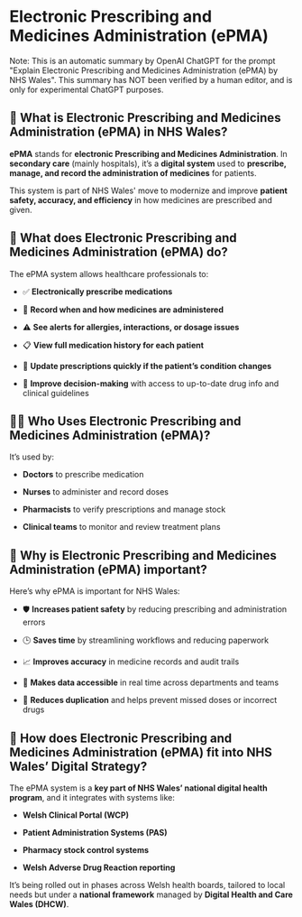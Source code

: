 # Electronic Prescribing and Medicines Administration (ePMA)

Note: This is an automatic summary by OpenAI ChatGPT for the prompt "Explain
Electronic Prescribing and Medicines Administration (ePMA) by NHS Wales". This
summary has NOT been verified by a human editor, and is only for experimental
ChatGPT purposes.

## 💊 What is Electronic Prescribing and Medicines Administration (ePMA) in NHS Wales?

**ePMA** stands for **electronic Prescribing and Medicines Administration**. In
**secondary care** (mainly hospitals), it’s a **digital system** used to
**prescribe, manage, and record the administration of medicines** for patients.

This system is part of NHS Wales' move to modernize and improve **patient
safety, accuracy, and efficiency** in how medicines are prescribed and given.

## 🧾 What does Electronic Prescribing and Medicines Administration (ePMA) do?

The ePMA system allows healthcare professionals to:

- ✅ **Electronically prescribe medications**

- 💉 **Record when and how medicines are administered**

- ⚠️ **See alerts for allergies, interactions, or dosage issues**

- 📋 **View full medication history for each patient**

- 🔄 **Update prescriptions quickly if the patient’s condition changes**

- 🧠 **Improve decision-making** with access to up-to-date drug info and clinical guidelines

## 👩‍⚕️ Who Uses Electronic Prescribing and Medicines Administration (ePMA)?

It’s used by:

- **Doctors** to prescribe medication

- **Nurses** to administer and record doses

- **Pharmacists** to verify prescriptions and manage stock

- **Clinical teams** to monitor and review treatment plans

## 🎯 Why is Electronic Prescribing and Medicines Administration (ePMA) important?

Here’s why ePMA is important for NHS Wales:

- 🛡️ **Increases patient safety** by reducing prescribing and administration errors

- 🕒 **Saves time** by streamlining workflows and reducing paperwork

- 📈 **Improves accuracy** in medicine records and audit trails

- 📱 **Makes data accessible** in real time across departments and teams

- 🧾 **Reduces duplication** and helps prevent missed doses or incorrect drugs

## 🧠 How does Electronic Prescribing and Medicines Administration (ePMA) fit into NHS Wales’ Digital Strategy?

The ePMA system is a **key part of NHS Wales’ national digital health program**,
and it integrates with systems like:

- **Welsh Clinical Portal (WCP)**

- **Patient Administration Systems (PAS)**

- **Pharmacy stock control systems**

- **Welsh Adverse Drug Reaction reporting**

It’s being rolled out in phases across Welsh health boards, tailored to local
needs but under a **national framework** managed by **Digital Health and Care
Wales (DHCW)**.
